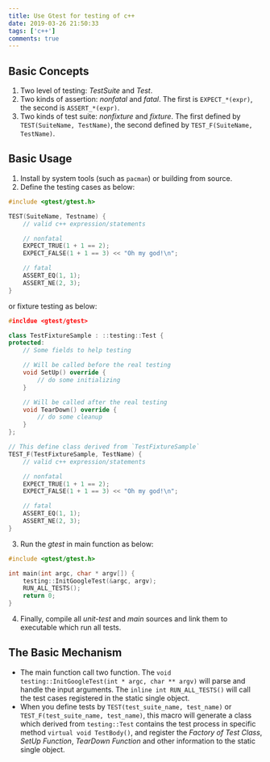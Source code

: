 ```yaml
---
title: Use Gtest for testing of c++
date: 2019-03-26 21:50:33
tags: ['c++']
comments: true
---
```


## Basic Concepts

1. Two level of testing: *TestSuite* and *Test*.
2. Two kinds of assertion: *nonfatal* and *fatal*. The first is `EXPECT_*(expr)`, the second is `ASSERT_*(expr)`.
3. Two kinds of test suite: *nonfixture* and *fixture*. The first defined by `TEST(SuiteName, TestName)`, the second defined by `TEST_F(SuiteName, TestName)`.

## Basic Usage

1. Install by system tools (such as `pacman`) or building from source.
2. Define the testing cases as below:

```c++
#include <gtest/gtest.h>

TEST(SuiteName, Testname) {
    // valid c++ expression/statements

    // nonfatal
    EXPECT_TRUE(1 + 1 == 2);
    EXPECT_FALSE(1 + 1 == 3) << "Oh my god!\n";

    // fatal
    ASSERT_EQ(1, 1);
    ASSERT_NE(2, 3);
}
```

or fixture testing as below:

```c++
#incldue <gtest/gtest>

class TestFixtureSample : ::testing::Test {
protected:
    // Some fields to help testing

    // Will be called before the real testing
    void SetUp() override {
        // do some initializing
    }

    // Will be called after the real testing
    void TearDown() override {
        // do some cleanup
    }
};

// This define class derived from `TestFixtureSample`
TEST_F(TestFixtureSample, TestName) {
    // valid c++ expression/statements

    // nonfatal
    EXPECT_TRUE(1 + 1 == 2);
    EXPECT_FALSE(1 + 1 == 3) << "Oh my god!\n";

    // fatal
    ASSERT_EQ(1, 1);
    ASSERT_NE(2, 3);
}
```

3. Run the *gtest* in main function as below:

```c++
#include <gtest/gtest.h>

int main(int argc, char * argv[]) {
    testing::InitGoogleTest(&argc, argv);
    RUN_ALL_TESTS();
    return 0;
}
```

4. Finally, compile all *unit-test* and *main* sources and link them to executable which run all tests.

## The Basic Mechanism

- The main function call two function. The `void testing::InitGoogleTest(int * argc, char ** argv)` will parse and handle the input arguments. The `inline int RUN_ALL_TESTS()` will call the test cases registered in the static single object.
- When you define tests by `TEST(test_suite_name, test_name)` or `TEST_F(test_suite_name, test_name)`, this macro will generate a class which derived from `testing::Test` contains the test process in specific method `virtual void TestBody()`, and register the *Factory of Test Class*, *SetUp Function*, *TearDown Function* and other information to the static single object.
